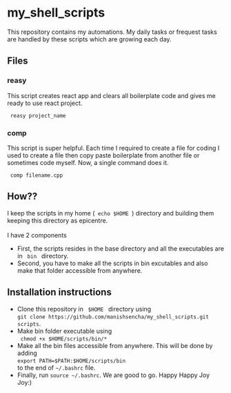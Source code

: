 # my_shell_scripts

This repository contains my automations.
My daily tasks or frequest tasks are handled by these scripts which are growing each day.

## Files
### reasy
This script creates react app and clears all boilerplate code and gives me ready to use react project. 
<br>

<code> reasy project_name </code>

### comp
This script is super helpful. Each time I required to create a file for coding 
I used to create a file then copy paste boilerplate from another file or sometimes code myself. 
Now, a single command does it. <br>

<code> comp filename.cpp </code>

## How??
I keep the scripts in my home (<code> echo $HOME </code>) directory and building them keeping this directory as epicentre.
<br>
<br>
I have 2 components
<ul>
  <li> 
    First, the scripts resides in the base directory and all the executables are in <code> bin </code>
    directory. 
  </li>
  <li>
    Second, you have to make all the scripts in bin excutables and also make that folder accessible from anywhere. <br>
  </li>
</ul>

## Installation instructions
<ul> 
  <li>
    Clone this repository in <code> $HOME </code> directory using <br><code>git clone https://github.com/manishsencha/my_shell_scripts.git scripts</code>.
  </li>
  <li>
    Make bin folder executable using <br><code> chmod +x $HOME/scripts/bin/* </code>
  </li>
  <li>
    Make all the bin files accessible from anywhere. This will be done by adding <br>
    <code>export PATH=$PATH:$HOME/scripts/bin</code> <br>
    to the end of <code>~/.bashrc</code> file.
  </li>
  <li>
    Finally, run <code>source ~/.bashrc</code>. We are good to go. Happy Happy Joy Joy:) 
  </li>
</ul>

   
    
